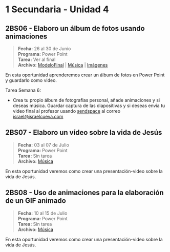 # 1 Secundaria - Unidad 4

## 2BS06 - Elaboro un álbum de fotos usando animaciones

> **Fecha:** 26 al 30 de Junio<br> **Programa:** Power Point<br> **Tarea:** Ver al final<br> **Archivo:** [ModeloFinal](https://github.com/israelcueva/colegio-docs/blob/7f50c4bdb174f5f43f9eff963b208fbb7b3efb70/docs/1-secundaria/archivos/Unidad4/2BS06-Modelo-Final.pdf ':include :type=code') | [Música](https://gospeljingle.com/music-mp3/coldplay-hymn-for-the-weekend/) | [Imágenes](https://github.com/israelcueva/colegio-docs/tree/7f50c4bdb174f5f43f9eff963b208fbb7b3efb70/docs/1-secundaria/archivos/Unidad4/S06-IMAGES)

En esta oportunidad aprenderemos crear un álbum de fotos en Power Point y guardarlo como video.

Tarea Semana 6:

- Crea tu propio álbum de fotografias personal, añade animaciones y si deseas música. Guardar captura de las diapositivas y si deseas envia tu video final al profesor usando [sendspace](https://m.sendspace.com/) al correo israel@israelcueva.com

## 2BS07 - Elaboro un vídeo sobre la vida de Jesús

> **Fecha:** 03 al 07 de Julio<br> **Programa:** Power Point<br> **Tarea:** Sin tarea<br> **Archivo:** [Música](https://mismp3cristianos.net/musica-cristiana-pablo-olivares-mp3/)

En esta oportunidad veremos como crear una presentación-video sobre la vida de Jesús. 

<div class="currentTheme">

## 2BS08 - Uso de animaciones para la elaboración de un GIF animado

> **Fecha:** 10 al 15 de Julio<br> **Programa:** Power Point<br> **Tarea:** Sin tarea<br> **Archivo:** [Música](https://mismp3cristianos.net/musica-cristiana-pablo-olivares-mp3/)

En esta oportunidad veremos como crear una presentación-video sobre la vida de Jesús. 

</div>